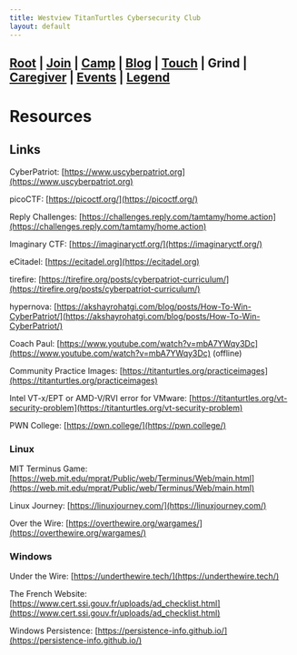 ```yaml
---
title: Westview TitanTurtles Cybersecurity Club
layout: default
---
```


## [Root](./index.html) | [Join](./apply.html) | [Camp](./cybercamp.html) | [Blog](./blog.html) | [Touch](./contacts.html) | **Grind** | [Caregiver](./techcg.html) | [Events](./events.html) | [Legend](./legend.html)

# Resources

## Links

CyberPatriot: [https://www.uscyberpatriot.org](https://www.uscyberpatriot.org)

picoCTF: [https://picoctf.org/](https://picoctf.org/)

Reply Challenges: [https://challenges.reply.com/tamtamy/home.action](https://challenges.reply.com/tamtamy/home.action)

Imaginary CTF: [https://imaginaryctf.org/](https://imaginaryctf.org/)

eCitadel: [https://ecitadel.org](https://ecitadel.org)

tirefire: [https://tirefire.org/posts/cyberpatriot-curriculum/](https://tirefire.org/posts/cyberpatriot-curriculum/)

hypernova: [https://akshayrohatgi.com/blog/posts/How-To-Win-CyberPatriot/](https://akshayrohatgi.com/blog/posts/How-To-Win-CyberPatriot/)

Coach Paul: [https://www.youtube.com/watch?v=mbA7YWqy3Dc](https://www.youtube.com/watch?v=mbA7YWqy3Dc) (offline)

Community Practice Images: [https://titanturtles.org/practiceimages](https://titanturtles.org/practiceimages)

Intel VT-x/EPT or AMD-V/RVI error for VMware: [https://titanturtles.org/vt-security-problem](https://titanturtles.org/vt-security-problem)

PWN College: [https://pwn.college/](https://pwn.college/)

### Linux

MIT Terminus Game: [https://web.mit.edu/mprat/Public/web/Terminus/Web/main.html](https://web.mit.edu/mprat/Public/web/Terminus/Web/main.html)

Linux Journey: [https://linuxjourney.com/](https://linuxjourney.com/)

Over the Wire: [https://overthewire.org/wargames/](https://overthewire.org/wargames/)

### Windows

Under the Wire: [https://underthewire.tech/](https://underthewire.tech/)

The French Website: [https://www.cert.ssi.gouv.fr/uploads/ad_checklist.html](https://www.cert.ssi.gouv.fr/uploads/ad_checklist.html)

Windows Persistence: [https://persistence-info.github.io/](https://persistence-info.github.io/)
